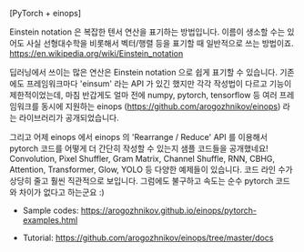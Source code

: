 
[PyTorch + einops]

Einstein notation 은 복잡한 텐서 연산을 표기하는 방법입니다. 이름이 생소할 수는 있어도 사실 선형대수학을 비롯해서 벡터/행렬 등을 표기할 때 일반적으로 쓰는 방법이죠.
https://en.wikipedia.org/wiki/Einstein_notation

딥러닝에서 쓰이는 많은 연산은 Einstein notation 으로 쉽게 표기할 수 있습니다. 기존에도 프레임워크마다 'einsum' 라는 API 가 있긴 했지만 각각 작성법이 다르고 기능이 제한적이었는데, 마침 반갑게도 얼마 전에 numpy, pytorch, tensorflow 등 여러 프레임워크를 동시에 지원하는 einops (https://github.com/arogozhnikov/einops) 라는 라이브러리가 공개되었습니다.

그리고 어제 einops 에서 einops 의 'Rearrange / Reduce' API 를 이용해서 pytorch 코드를 어떻게 더 간단히 작성할 수 있는지 샘플 코드들을 공개했네요!
Convolution, Pixel Shuffler, Gram Matrix, Channel Shuffle, RNN, CBHG, Attention, Transformer, Glow, YOLO 등 다양한 예제들이 있습니다.
코드 라인 수가 상당히 줄고 훨씬 직관적으로 보입니다.
그럼에도 불구하고 속도는 순수 pytorch 코드와 차이가 없다고 하는군요 :)

* Sample codes: https://arogozhnikov.github.io/einops/pytorch-examples.html

* Tutorial: https://github.com/arogozhnikov/einops/tree/master/docs